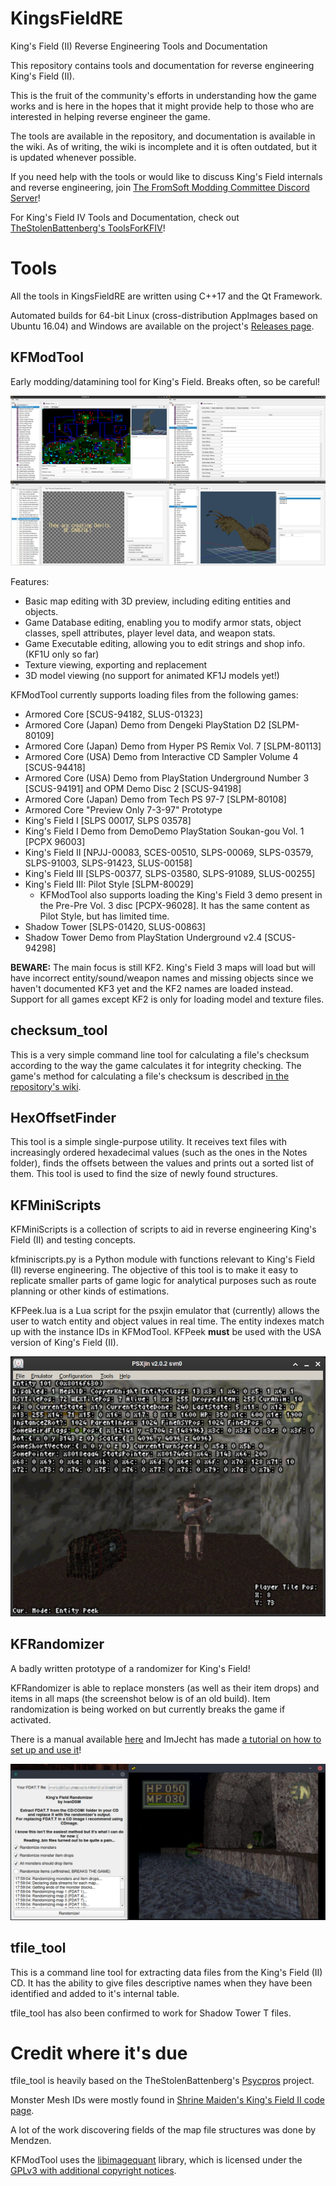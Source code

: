 # KingsFieldRE
King's Field (II) Reverse Engineering Tools and Documentation

This repository contains tools and documentation for reverse engineering King's Field (II).

This is the fruit of the community's efforts in understanding how the game works and is here in the hopes that it might provide help to those who are interested in helping reverse engineer the game.

The tools are available in the repository, and documentation is available in the wiki. As of writing, the wiki is incomplete and it is often outdated, but it is updated whenever possible.

If you need help with the tools or would like to discuss King's Field internals and reverse engineering, join [The FromSoft Modding Committee Discord Server](https://discord.gg/jUzZwWWUXd)!

For King's Field IV Tools and Documentation, check out [TheStolenBattenberg's ToolsForKFIV](https://github.com/TheStolenBattenberg/ToolsForKFIV)!

# Tools

All the tools in KingsFieldRE are written using C++17 and the Qt Framework.

Automated builds for 64-bit Linux (cross-distribution AppImages based on Ubuntu 16.04) and Windows are available on the project's [Releases page](https://github.com/IvanDSM/KingsFieldRE/releases).

## KFModTool
Early modding/datamining tool for King's Field. Breaks often, so be careful!

![KFModTool screenshot](wiki/kfmodtool.png)

Features:

* Basic map editing with 3D preview, including editing entities and objects.
* Game Database editing, enabling you to modify armor stats, object classes, spell attributes, player level data, and weapon stats.
* Game Executable editing, allowing you to edit strings and shop info. (KF1U only so far)
* Texture viewing, exporting and replacement
* 3D model viewing (no support for animated KF1J models yet!)

KFModTool currently supports loading files from the following games:

* Armored Core [SCUS-94182, SLUS-01323]
* Armored Core (Japan) Demo from Dengeki PlayStation D2 [SLPM-80109]
* Armored Core (Japan) Demo from Hyper PS Remix Vol. 7 [SLPM-80113]
* Armored Core (USA) Demo from Interactive CD Sampler Volume 4 [SCUS-94418]
* Armored Core (USA) Demo from PlayStation Underground Number 3 [SCUS-94191] and OPM Demo Disc 2 [SCUS-94198]
* Armored Core (Japan) Demo from Tech PS 97-7 [SLPM-80108]
* Armored Core "Preview Only 7-3-97" Prototype
* King's Field I [SLPS 00017, SLPS 03578]
* King's Field I Demo from DemoDemo PlayStation Soukan-gou Vol. 1 [PCPX 96003]
* King's Field II [NPJJ-00083, SCES-00510, SLPS-00069, SLPS-03579, SLPS-91003, SLPS-91423, SLUS-00158]
* King's Field III [SLPS-00377, SLPS-03580, SLPS-91089, SLUS-00255]
* King's Field III: Pilot Style [SLPM-80029]
    * KFModTool also supports loading the King's Field 3 demo present in the Pre-Pre Vol. 3 disc [PCPX-96028]. It has the same content as Pilot Style, but has limited time.
* Shadow Tower [SLPS-01420, SLUS-00863]
* Shadow Tower Demo from PlayStation Underground v2.4 [SCUS-94298]

**BEWARE:** The main focus is still KF2. King's Field 3 maps will load but will have incorrect entity/sound/weapon names and missing objects since we haven't documented KF3 yet and the KF2 names are loaded instead. Support for all games except KF2 is only for loading model and texture files.

## checksum_tool
This is a very simple command line tool for calculating a file's checksum according to the way the game calculates it for integrity checking. The game's method for calculating a file's checksum is described [in the repository's wiki](https://github.com/IvanDSM/KingsFieldRE/wiki/File-Checksum-Algorithm).

## HexOffsetFinder
This tool is a simple single-purpose utility. It receives text files with increasingly ordered hexadecimal values (such as the ones in the Notes folder), finds the offsets between the values and prints out a sorted list of them. This tool is used to find the size of newly found structures.

## KFMiniScripts
KFMiniScripts is a collection of scripts to aid in reverse engineering King's Field (II) and testing concepts. 

kfminiscripts.py is a Python module with functions relevant to King's Field (II) reverse engineering. The objective of this tool is to make it easy to replicate smaller parts of game logic for analytical purposes such as route planning or other kinds of estimations.

KFPeek.lua is a Lua script for the psxjin emulator that (currently) allows the user to watch entity and object values in real time. The entity indexes match up with the instance IDs in KFModTool. KFPeek **must** be used with the USA version of King's Field (II).

![KFPeek screenshot](wiki/kfpeek.png)

## KFRandomizer
A badly written prototype of a randomizer for King's Field!

KFRandomizer is able to replace monsters (as well as their item drops) and items in all maps (the screenshot below is of an old build). Item randomization is being worked on but currently breaks the game if activated.

There is a manual available [here](https://github.com/IvanDSM/KingsFieldRE/blob/master/Tools/KFRandomizer/README.md) and ImJecht has made [a tutorial on how to set up and use it](https://youtu.be/VHVXxpg4R5I)!

![KFRandomizer screenshot](wiki/kfrandomizer.png)

## tfile_tool
This is a command line tool for extracting data files from the King's Field (II) CD. It has the ability to give files descriptive names when they have been identified and added to it's internal table.

tfile_tool has also been confirmed to work for Shadow Tower T files.

# Credit where it's due
tfile_tool is heavily based on the TheStolenBattenberg's [Psycpros](https://github.com/TheStolenBattenberg/Psycpros) project.

Monster Mesh IDs were mostly found in [Shrine Maiden's King's Field II code page](http://mikosans.web.fc2.com/code/kings-field-2.html).

A lot of the work discovering fields of the map file structures was done by Mendzen.

KFModTool uses the [libimagequant](https://pngquant.org/lib/) library, which is licensed under the [GPLv3 with additional copyright notices](https://raw.githubusercontent.com/ImageOptim/libimagequant/master/COPYRIGHT).
